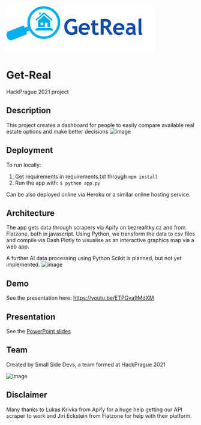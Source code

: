 <img id="GetReal-logo-text" width="400" src="assets/Logo-text.png">

# Get-Real
HackPrague 2021 project

## Description
This project creates a dashboard for people to easily compare available real estate options and make better decisions
![image](https://user-images.githubusercontent.com/22589593/137628652-1964cece-dc28-4db9-9ff5-24482d285ade.png)

## Deployment
To run locally:

1) Get requirements in requirements.txt through
`npm install`
2) Run the app with:
`$ python app.py`

Can be also deployed online via Heroku or a similar online hosting service.

## Architecture
The app gets data through scrapers via Apify on bezrealitky.cz and from Flatzone, both in javascript. Using Python, we transform the data to csv files and compile via Dash Plotly to visualise as an interactive graphics map via a web app.

A further AI data processing using Python Scikit is planned, but not yet implemented. 
![image](https://user-images.githubusercontent.com/22589593/137628385-dacf80de-846f-49fa-b2a0-98b80f8b88eb.png)

## Demo
See the presentation here:
https://youtu.be/ETPGva9MdXM

## Presentation
See the [PowerPoint slides](docs/GetReal-present.pdf)

## Team
Created by Small Side Devs, a team formed at HackPrague 2021

![image](https://user-images.githubusercontent.com/22589593/137628346-7735ff5a-01e1-4d36-9cae-bb11f63935ca.png)


## Disclaimer
Many thanks to Lukas Krivka from Apify for a huge help getting our API scraper to work and Jiri Eckstein from Flatzone for help with their platform.
